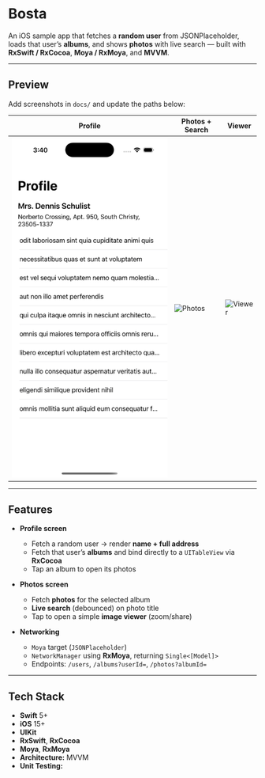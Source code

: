 # Bosta

An iOS sample app that fetches a **random user** from JSONPlaceholder, loads that user’s **albums**, and shows **photos** with live search — built with **RxSwift / RxCocoa**, **Moya / RxMoya**, and **MVVM**.

---

## Preview

Add screenshots in `docs/` and update the paths below:

| Profile | Photos + Search | Viewer |
|---|---|---|
| ![Profile](docs/profile.png) | ![Photos](docs/screen-photos.png) | ![Viewer](docs/screen-viewer.png) |

---

## Features

- **Profile screen**
  - Fetch a random user → render **name + full address**
  - Fetch that user’s **albums** and bind directly to a `UITableView` via **RxCocoa**
  - Tap an album to open its photos

- **Photos screen**
  - Fetch **photos** for the selected album
  - **Live search** (debounced) on photo title
  - Tap to open a simple **image viewer** (zoom/share)

- **Networking**
  - `Moya` target (`JSONPlaceholder`)
  - `NetworkManager` using **RxMoya**, returning `Single<[Model]>`
  - Endpoints: `/users`, `/albums?userId=`, `/photos?albumId=`

---

## Tech Stack

- **Swift** 5+
- **iOS** 15+
- **UIKit**
- **RxSwift**, **RxCocoa**
- **Moya**, **RxMoya** 
- **Architecture:** MVVM 
- **Unit Testing:**


